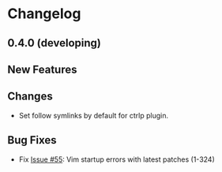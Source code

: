 # Changelog

## 0.4.0 (developing)

## New Features

## Changes

 - Set follow symlinks by default for ctrlp plugin.

## Bug Fixes

 - Fix [Issue #55](https://github.com/exvim/main/issues/55): Vim startup errors with latest patches (1-324)
